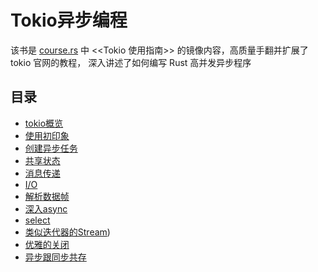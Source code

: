 # Tokio异步编程
该书是 [course.rs](https://github.com/sunface/rust-course) 中 <<Tokio 使用指南>> 的镜像内容，高质量手翻并扩展了 tokio 官网的教程， 深入讲述了如何编写 Rust 高并发异步程序

## 目录
- [tokio概览](src/overview.md)
- [使用初印象](src/getting-startted.md)
- [创建异步任务](src/spawning.md)
- [共享状态](src/shared-state.md)
- [消息传递](src/channels.md)
- [I/O](src/io.md)
- [解析数据帧](src/frame.md)
- [深入async](src/async.md)
- [select](src/select.md)
- [类似迭代器的Stream](src/stream.md))   
- [优雅的关闭](src/graceful-shutdown.md)
- [异步跟同步共存](src/bridging-with-sync.md)
